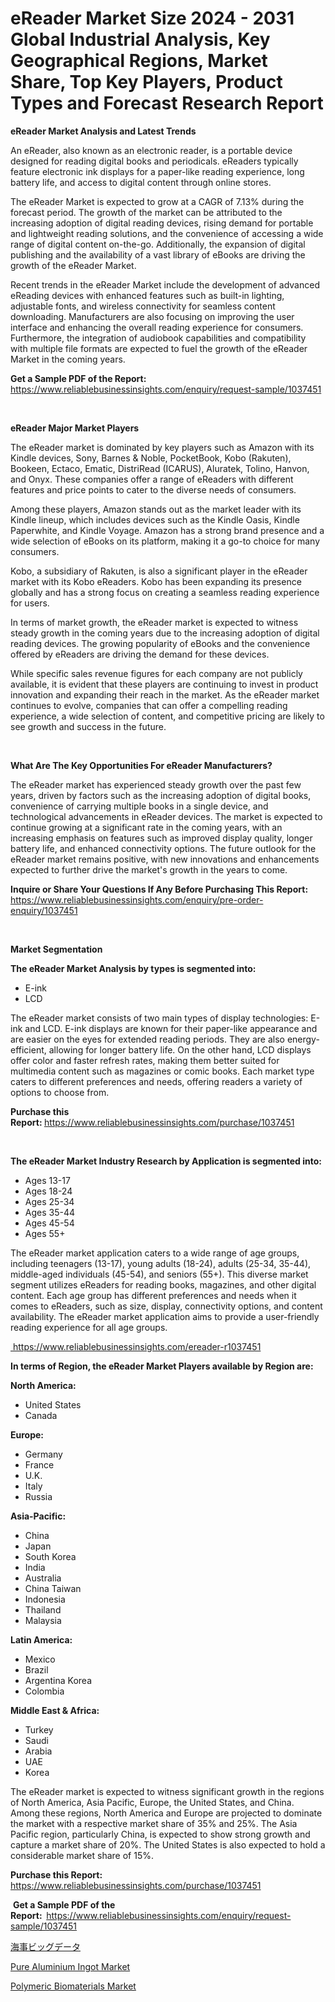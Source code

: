 <p><h1>eReader Market Size 2024 - 2031 Global Industrial Analysis, Key Geographical Regions, Market Share, Top Key Players, Product Types and Forecast Research Report</h1></p><p><strong>eReader Market Analysis and Latest Trends</strong></p>
<p><p>An eReader, also known as an electronic reader, is a portable device designed for reading digital books and periodicals. eReaders typically feature electronic ink displays for a paper-like reading experience, long battery life, and access to digital content through online stores.</p><p>The eReader Market is expected to grow at a CAGR of 7.13% during the forecast period. The growth of the market can be attributed to the increasing adoption of digital reading devices, rising demand for portable and lightweight reading solutions, and the convenience of accessing a wide range of digital content on-the-go. Additionally, the expansion of digital publishing and the availability of a vast library of eBooks are driving the growth of the eReader Market.</p><p>Recent trends in the eReader Market include the development of advanced eReading devices with enhanced features such as built-in lighting, adjustable fonts, and wireless connectivity for seamless content downloading. Manufacturers are also focusing on improving the user interface and enhancing the overall reading experience for consumers. Furthermore, the integration of audiobook capabilities and compatibility with multiple file formats are expected to fuel the growth of the eReader Market in the coming years.</p></p>
<p><strong>Get a Sample PDF of the Report:&nbsp;</strong> <a href="https://www.reliablebusinessinsights.com/enquiry/request-sample/1037451">https://www.reliablebusinessinsights.com/enquiry/request-sample/1037451</a></p>
<p>&nbsp;</p>
<p><strong>eReader Major Market Players</strong></p>
<p><p>The eReader market is dominated by key players such as Amazon with its Kindle devices, Sony, Barnes & Noble, PocketBook, Kobo (Rakuten), Bookeen, Ectaco, Ematic, DistriRead (ICARUS), Aluratek, Tolino, Hanvon, and Onyx. These companies offer a range of eReaders with different features and price points to cater to the diverse needs of consumers.</p><p>Among these players, Amazon stands out as the market leader with its Kindle lineup, which includes devices such as the Kindle Oasis, Kindle Paperwhite, and Kindle Voyage. Amazon has a strong brand presence and a wide selection of eBooks on its platform, making it a go-to choice for many consumers.</p><p>Kobo, a subsidiary of Rakuten, is also a significant player in the eReader market with its Kobo eReaders. Kobo has been expanding its presence globally and has a strong focus on creating a seamless reading experience for users.</p><p>In terms of market growth, the eReader market is expected to witness steady growth in the coming years due to the increasing adoption of digital reading devices. The growing popularity of eBooks and the convenience offered by eReaders are driving the demand for these devices.</p><p>While specific sales revenue figures for each company are not publicly available, it is evident that these players are continuing to invest in product innovation and expanding their reach in the market. As the eReader market continues to evolve, companies that can offer a compelling reading experience, a wide selection of content, and competitive pricing are likely to see growth and success in the future.</p></p>
<p>&nbsp;</p>
<p><strong>What Are The Key Opportunities For eReader Manufacturers?</strong></p>
<p><p>The eReader market has experienced steady growth over the past few years, driven by factors such as the increasing adoption of digital books, convenience of carrying multiple books in a single device, and technological advancements in eReader devices. The market is expected to continue growing at a significant rate in the coming years, with an increasing emphasis on features such as improved display quality, longer battery life, and enhanced connectivity options. The future outlook for the eReader market remains positive, with new innovations and enhancements expected to further drive the market's growth in the years to come.</p></p>
<p><strong>Inquire or Share Your Questions If Any Before Purchasing This Report:</strong> <a href="https://www.reliablebusinessinsights.com/enquiry/pre-order-enquiry/1037451">https://www.reliablebusinessinsights.com/enquiry/pre-order-enquiry/1037451</a></p>
<p>&nbsp;</p>
<p><strong>Market Segmentation</strong></p>
<p><strong>The eReader Market Analysis by types is segmented into:</strong></p>
<p><ul><li>E-ink</li><li>LCD</li></ul></p>
<p><p>The eReader market consists of two main types of display technologies: E-ink and LCD. E-ink displays are known for their paper-like appearance and are easier on the eyes for extended reading periods. They are also energy-efficient, allowing for longer battery life. On the other hand, LCD displays offer color and faster refresh rates, making them better suited for multimedia content such as magazines or comic books. Each market type caters to different preferences and needs, offering readers a variety of options to choose from.</p></p>
<p><strong>Purchase this Report:&nbsp;</strong><a href="https://www.reliablebusinessinsights.com/purchase/1037451">https://www.reliablebusinessinsights.com/purchase/1037451</a></p>
<p>&nbsp;</p>
<p><strong>The eReader Market Industry Research by Application is segmented into:</strong></p>
<p><ul><li>Ages 13-17</li><li>Ages 18-24</li><li>Ages 25-34</li><li>Ages 35-44</li><li>Ages 45-54</li><li>Ages 55+</li></ul></p>
<p><p>The eReader market application caters to a wide range of age groups, including teenagers (13-17), young adults (18-24), adults (25-34, 35-44), middle-aged individuals (45-54), and seniors (55+). This diverse market segment utilizes eReaders for reading books, magazines, and other digital content. Each age group has different preferences and needs when it comes to eReaders, such as size, display, connectivity options, and content availability. The eReader market application aims to provide a user-friendly reading experience for all age groups.</p></p>
<p><a href="https://www.reliablebusinessinsights.com/ereader-r1037451">&nbsp;https://www.reliablebusinessinsights.com/ereader-r1037451</a></p>
<p><strong>In terms of Region, the eReader Market Players available by Region are:</strong></p>
<p>
    <p> <strong> North America: </strong>
        <ul>
            <li>United States</li>
            <li>Canada</li>
        </ul>
        </p> 
    <p> <strong> Europe: </strong>
        <ul>
            <li>Germany</li>
            <li>France</li>
            <li>U.K.</li>
            <li>Italy</li>
            <li>Russia</li>
        </ul>
        </p> 
    <p> <strong> Asia-Pacific: </strong>
        <ul>
            <li>China</li>
            <li>Japan</li>
            <li>South Korea</li>
            <li>India</li>
            <li>Australia</li>
            <li>China Taiwan</li>
            <li>Indonesia</li>
            <li>Thailand</li>
            <li>Malaysia</li>
        </ul>
        </p> 
    <p> <strong> Latin America: </strong>
        <ul>
            <li>Mexico</li>
            <li>Brazil</li>
            <li>Argentina Korea</li>
            <li>Colombia</li>
        </ul>
        </p> 
    <p> <strong> Middle East & Africa: </strong>
        <ul>
            <li>Turkey</li>
            <li>Saudi</li>
            <li>Arabia</li>
            <li>UAE</li>
            <li>Korea</li>
        </ul>
    </p>
    </p>
<p><p>The eReader market is expected to witness significant growth in the regions of North America, Asia Pacific, Europe, the United States, and China. Among these regions, North America and Europe are projected to dominate the market with a respective market share of 35% and 25%. The Asia Pacific region, particularly China, is expected to show strong growth and capture a market share of 20%. The United States is also expected to hold a considerable market share of 15%.</p></p>
<p><strong>Purchase this Report: </strong><a href="https://www.reliablebusinessinsights.com/purchase/1037451">https://www.reliablebusinessinsights.com/purchase/1037451</a></p>
<p>&nbsp;<strong>Get a Sample PDF of the Report:&nbsp;&nbsp;</strong><a href="https://www.reliablebusinessinsights.com/enquiry/request-sample/1037451">https://www.reliablebusinessinsights.com/enquiry/request-sample/1037451</a></p>
<p><strong></strong></p>
<p><p><a href="https://github.com/sghwr779811674/Market-Research-Report-List-3/blob/main/31507145886.md">海事ビッグデータ</a></p><p><a href="https://medium.com/@sura.dutkadut/pure-aluminium-ingot-market-report-by-product-type-wirebar-round-ingot-slab-ingot-t-shape-08cd84500e10">Pure Aluminium Ingot Market</a></p><p><a href="https://medium.com/@cpierre31945/polymeric-biomaterials-market-share-and-new-trends-analysis-by-its-type-application-end-use-and-5fecf53229f5">Polymeric Biomaterials Market</a></p></p>